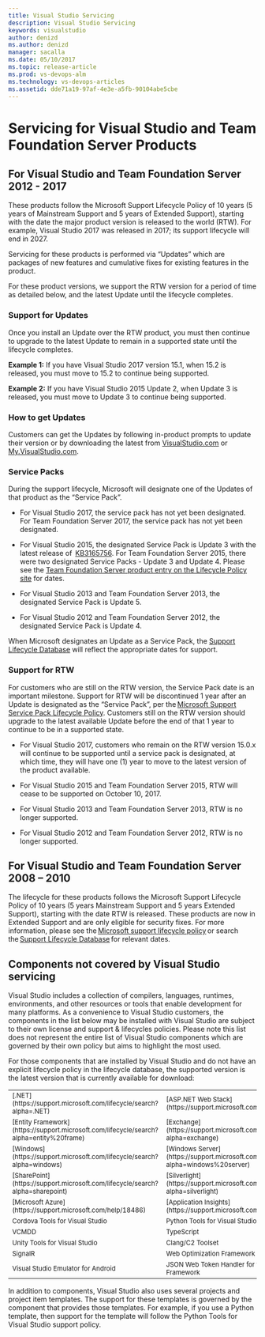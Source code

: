```yaml
---
title: Visual Studio Servicing
description: Visual Studio Servicing
keywords: visualstudio
author: denizd
ms.author: denizd
manager: sacalla
ms.date: 05/10/2017
ms.topic: release-article
ms.prod: vs-devops-alm
ms.technology: vs-devops-articles
ms.assetid: dde71a19-97af-4e3e-a5fb-90104abe5cbe
---
```


# Servicing for Visual Studio and Team Foundation Server Products

## For Visual Studio and Team Foundation Server 2012 - 2017 

These products follow the Microsoft Support Lifecycle Policy of 10 years (5 years of Mainstream Support and 5 years of Extended Support), starting with the date the major product version is released to the world (RTW). For example, Visual Studio 2017 was released in 2017; its support lifecycle will end in 2027.

Servicing for these products is performed via “Updates” which are packages of new features and cumulative fixes for existing features in the product.

For these product versions, we support the RTW version for a period of time as detailed below, and the latest Update until the lifecycle completes.

### Support for Updates 

Once you install an Update over the RTW product, you must then continue to upgrade to the latest Update to remain in a supported state until the lifecycle completes.  

**Example 1:** If you have Visual Studio 2017 version 15.1, when 15.2 is released, you must move to 15.2 to continue being supported.

**Example 2:** If you have Visual Studio 2015 Update 2, when Update 3 is released, you must move to Update 3 to continue being supported.

### How to get Updates 

Customers can get the Updates by following in-product prompts to update their version or by downloading the latest from [VisualStudio.com](https://www.visualstudio.com/) or [My.VisualStudio.com](https://my.visualstudio.com/). 

### Service Packs 

During the support lifecycle, Microsoft will designate one of the Updates of that product as the “Service Pack”.

* For Visual Studio 2017, the service pack has not yet been designated. For Team Foundation Server 2017, the service pack has not yet been designated. 

* For Visual Studio 2015, the designated Service Pack is Update 3 with the latest release of  [KB3165756](https://msdn.microsoft.com/library/mt752379.aspx). For Team Foundation Server 2015, there were two designated Service Packs - Update 3 and Update 4. Please see the [Team Foundation Server product entry on the Lifecycle Policy site](https://support.microsoft.com/en-us/lifecycle/search?alpha=team%20foundation%20server%202015) for dates.

* For Visual Studio 2013 and Team Foundation Server 2013, the designated Service Pack is Update 5.

* For Visual Studio 2012 and Team Foundation Server 2012, the designated Service Pack is Update 4.

When Microsoft designates an Update as a Service Pack, the [Support Lifecycle Database](https://support.microsoft.com/lifecycle/search?sort=PN&alpha=Visual%20Studio&Filter=FilterNO) will reflect the appropriate dates for support.

### Support for RTW  

For customers who are still on the RTW version, the Service Pack date is an important milestone. Support for RTW will be discontinued 1 year after an Update is designated as the “Service Pack”, per the [Microsoft Support Service Pack Lifecycle Policy](https://support.microsoft.com/lifecycle). Customers still on the RTW version should upgrade to the latest available Update before the end of that 1 year to continue to be in a supported state.  

* For Visual Studio 2017, customers who remain on the RTW version 15.0.x will continue to be supported until a service pack is designated, at which time, they will have one (1) year to move to the latest version of the product available.

* For Visual Studio 2015 and Team Foundation Server 2015, RTW will cease to be supported on October 10, 2017.

* For Visual Studio 2013 and Team Foundation Server 2013, RTW is no longer supported.

* For Visual Studio 2012 and Team Foundation Server 2012, RTW is no longer supported.

## For Visual Studio and Team Foundation Server 2008 – 2010 

The lifecycle for these products follows the Microsoft Support Lifecycle Policy of 10 years (5 years Mainstream Support and 5 years Extended Support), starting with the date RTW is released. These products are now in Extended Support and are only eligible for security fixes. For more information, please see the [Microsoft support lifecycle policy](https://support.microsoft.com/help/14085/microsoft-lifecycle-policy) or search the [Support Lifecycle Database](https://support.microsoft.com/lifecycle/search) for relevant dates.

## Components not covered by Visual Studio servicing

Visual Studio includes a collection of compilers, languages, runtimes, environments, and other resources or tools that enable development for many platforms. As a convenience to Visual Studio customers, the components in the list below may be installed with Visual Studio are subject to their own license and support & lifecycles policies. Please note this list does not represent the entire list of Visual Studio components which are governed by their own policy but aims to highlight the most used.

For those components that are installed by Visual Studio and do not have an explicit lifecycle policy in the lifecycle database, the supported version is the latest version that is currently available for download:

<table>
<col width=33%>
<col width=33%>
<col width=34%>

<tr>
  <td><FONT SIZE="2">[.NET](https://support.microsoft.com/lifecycle/search?alpha=.NET)</td>
  <td><FONT SIZE="2">[ASP.NET Web Stack](https://support.microsoft.com/kb/2902020)</td>
  <td><FONT SIZE="2">[.NET Core](https://support.microsoft.com/lifecycle/search?alpha=asp.net)</td>
</tr>
<tr>
  <td><FONT SIZE="2">[Entity Framework](https://support.microsoft.com/lifecycle/search?alpha=entity%20frame)</td>
  <td><FONT SIZE="2">[Exchange](https://support.microsoft.com/lifecycle/search?alpha=exchange)</td>
  <td><FONT SIZE="2">[Office](https://support.microsoft.com/lifecycle/search?alpha=office)</td>
</tr>
<tr>
  <td><FONT SIZE="2">[Windows](https://support.microsoft.com/lifecycle/search?alpha=windows)</td>
  <td><FONT SIZE="2">[Windows Server](https://support.microsoft.com/lifecycle/search?alpha=windows%20server)</td>
  <td><FONT SIZE="2">[Online Services](https://support.microsoft.com/help/17139/microsoft-online-services-support-lifecycle-policy)</td>
</tr>
<tr>
  <td><FONT SIZE="2">[SharePoint](https://support.microsoft.com/lifecycle/search?alpha=sharepoint)</td>
  <td><FONT SIZE="2">[Silverlight](https://support.microsoft.com/lifecycle/search?alpha=silverlight)</td>
  <td><FONT SIZE="2">[SQL Server](https://support.microsoft.com/lifecycle/search?alpha=sql)</td>
</tr>
<tr>
  <td><FONT SIZE="2">[Microsoft Azure](https://support.microsoft.com/help/18486)</td>
  <td><FONT SIZE="2">[Application Insights](https://support.microsoft.com/help/17139)</td>
  <td><FONT SIZE="2">[Xamarin](https://developer.xamarin.com/releases/current/)</td>
</tr>
<tr>
  <td><FONT SIZE="2">Cordova Tools for Visual Studio</td>
  <td><FONT SIZE="2">Python Tools for Visual Studio</td>
  <td><FONT SIZE="2">R Tools for Visual Studio</td>
</tr>
<tr>
  <td><FONT SIZE="2">VCMDD</td>
  <td><FONT SIZE="2">TypeScript</td>
  <td><FONT SIZE="2">NuGet</td>
</tr>
<tr>
  <td><FONT SIZE="2">Unity Tools for Visual Studio</td>
  <td><FONT SIZE="2">Clang/C2 Toolset</td>
  <td><FONT SIZE="2">[Git for Windows](https://git-scm.com/download/win)</td>
</tr>
<tr>
  <td><FONT SIZE="2">SignalR</td>
  <td><FONT SIZE="2">Web Optimization Framework</td>
  <td><FONT SIZE="2">WebGrease</td>
</tr>
<tr>
  <td><FONT SIZE="2">Visual Studio Emulator for Android</td>
  <td><FONT SIZE="2">JSON Web Token Handler for the Microsoft .Net Framework</td>
  <td><FONT SIZE="2">Windows SDK</td>
</tr>
</table>


In addition to components, Visual Studio also uses several projects and project item templates. The support for these templates is governed by the component that provides those templates. For example, if you use a Python template, then support for the template will follow the Python Tools for Visual Studio support policy. 